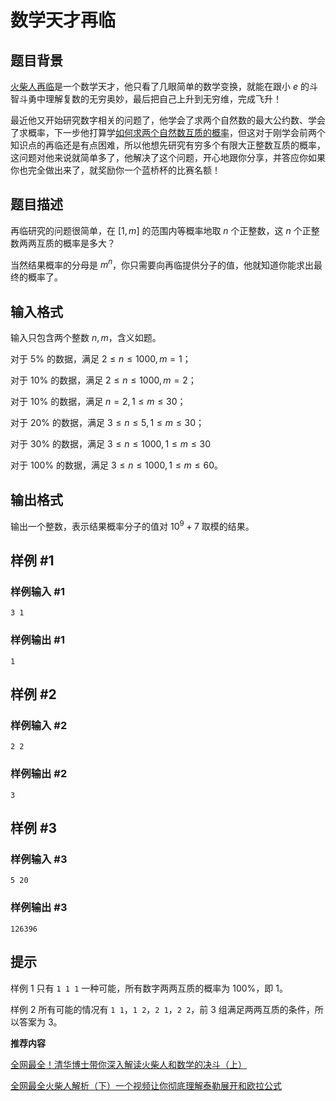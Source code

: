 # 数学天才再临

## 题目背景

[火柴人再临](https://www.bilibili.com/video/BV1ph4y1g75E/)是一个数学天才，他只看了几眼简单的数学变换，就能在跟小 $e$ 的斗智斗勇中理解复数的无穷奥妙，最后把自己上升到无穷维，完成飞升！

最近他又开始研究数字相关的问题了，他学会了求两个自然数的最大公约数、学会了求概率，下一步他打算学[如何求两个自然数互质的概率](https://zhuanlan.zhihu.com/p/47978393)，但这对于刚学会前两个知识点的再临还是有点困难，所以他想先研究有穷多个有限大正整数互质的概率，这问题对他来说就简单多了，他解决了这个问题，开心地跟你分享，并答应你如果你也完全做出来了，就奖励你一个蓝桥杯的比赛名额！

## 题目描述

再临研究的问题很简单，在 $[1,m]$ 的范围内等概率地取 $n$ 个正整数，这 $n$ 个正整数两两互质的概率是多大？

当然结果概率的分母是 $m^n$，你只需要向再临提供分子的值，他就知道你能求出最终的概率了。

## 输入格式

输入只包含两个整数 $n,m$，含义如题。

对于 5% 的数据，满足 $2\leq n\leq1000,m=1$；

对于 10% 的数据，满足 $2\leq n\leq1000,m=2$；

对于 10% 的数据，满足 $n=2,1\leq m\leq30$；

对于 20% 的数据，满足 $3\leq n\leq5,1\leq m\leq30$；

对于 30% 的数据，满足 $3\leq n\leq1000,1\leq m\leq30$

对于 100% 的数据，满足 $3\leq n\leq1000,1\leq m\leq60$。

## 输出格式

输出一个整数，表示结果概率分子的值对 $10^9+7$ 取模的结果。

## 样例 #1

### 样例输入 #1

```
3 1
```

### 样例输出 #1

```
1
```

## 样例 #2

### 样例输入 #2

```
2 2
```

### 样例输出 #2

```
3
```

## 样例 #3

### 样例输入 #3

```
5 20
```

### 样例输出 #3

```
126396
```

## 提示

样例 1 只有 `1 1 1` 一种可能，所有数字两两互质的概率为 100%，即 1。

样例 2 所有可能的情况有 `1 1`，`1 2`，`2 1`，`2 2`，前 3 组满足两两互质的条件，所以答案为 3。

**推荐内容**

[全网最全！清华博士带你深入解读火柴人和数学的决斗（上）](https://www.bilibili.com/video/BV1ou411t7Ho/)

[全网最全火柴人解析（下）一个视频让你彻底理解泰勒展开和欧拉公式](https://www.bilibili.com/video/BV1ys4y1r7Nb/)